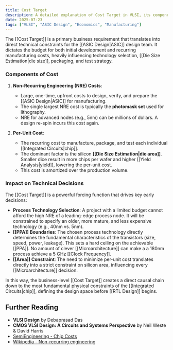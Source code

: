 ```yaml
---
title: Cost Target
description: A detailed explanation of Cost Target in VLSI, its components, and its impact on technical decisions in ASIC design.
date: 2025-07-23
tags: ["VLSI", "ASIC Design", "Economics", "Manufacturing"]
---
```

The [[Cost Target]] is a primary business requirement that translates into direct technical constraints for the [[ASIC Design|ASIC]] design team. It dictates the budget for both initial development and recurring manufacturing costs, heavily influencing technology selection, [[Die Size Estimation|die size]], packaging, and test strategy.

### Components of Cost
1.  **Non-Recurring Engineering (NRE) Costs**:
    *   Large, one-time, upfront costs to design, verify, and prepare the [[ASIC Design|ASIC]] for manufacturing.
    *   The single largest NRE cost is typically the **photomask set** used for lithography.
    *   NRE for advanced nodes (e.g., 5nm) can be millions of dollars. A design re-spin incurs this cost again.

2.  **Per-Unit Cost**:
    *   The recurring cost to manufacture, package, and test each individual [[Integrated Circuits|chip]].
    *   The dominant factor is the silicon **[[Die Size Estimation|die area]]**. Smaller dice result in more chips per wafer and higher [[Yield Analysis|yield]], lowering the per-unit cost.
    *   This cost is amortized over the production volume.

### Impact on Technical Decisions
The [[Cost Target]] is a powerful forcing function that drives key early decisions:

*   **Process Technology Selection**: A project with a limited budget cannot afford the high NRE of a leading-edge process node. It will be constrained to specify an older, more mature, and less expensive technology (e.g., 40nm vs. 5nm).
*   **[[PPA]] Boundaries**: The chosen process technology directly determines the fundamental characteristics of the transistors (size, speed, power, leakage). This sets a hard ceiling on the achievable [[PPA]]. No amount of clever [[Microarchitecture]] can make a a 180nm process achieve a 5 GHz [[Clock Frequency]].
*   **[[Area]] Constraint**: The need to minimize per-unit cost translates directly into a strict constraint on silicon area, influencing every [[Microarchitecture]] decision.

In this way, the business-level [[Cost Target]] creates a direct causal chain down to the most fundamental physical constraints of the [[Integrated Circuits|chip]], defining the design space before [[RTL Design]] begins.

## Further Reading

*   **VLSI Design** by Debaprasad Das
*   **CMOS VLSI Design: A Circuits and Systems Perspective** by Neil Weste & David Harris
*   [SemiEngineering - Chip Costs](https://semiengineering.com/chip-costs/)
*   [Wikipedia - Non-recurring engineering](https://en.wikipedia.org/wiki/Non-recurring_engineering)